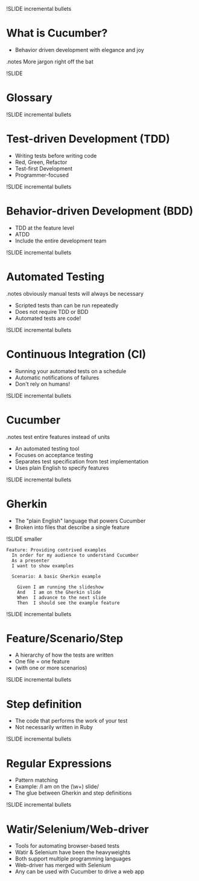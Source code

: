 !SLIDE incremental bullets
# What is Cucumber?

* Behavior driven development with elegance and joy

.notes More jargon right off the bat

!SLIDE
# Glossary

!SLIDE incremental bullets
# Test-driven Development (TDD)

* Writing tests before writing code
* Red, Green, Refactor
* Test-first Development
* Programmer-focused

!SLIDE incremental bullets
# Behavior-driven Development (BDD)

* TDD at the feature level
* ATDD
* Include the entire development team

!SLIDE incremental bullets
# Automated Testing

.notes obviously manual tests will always be necessary

* Scripted tests than can be run repeatedly
* Does not require TDD or BDD
* Automated tests are code!

!SLIDE incremental bullets
# Continuous Integration (CI)

* Running your automated tests on a schedule
* Automatic notifications of failures
* Don't rely on humans!

!SLIDE incremental bullets
# Cucumber

.notes test entire features instead of units

* An automated testing tool
* Focuses on acceptance testing
* Separates test specification from test implementation
* Uses plain English to specify features

!SLIDE incremental bullets
# Gherkin

* The "plain English" language that powers Cucumber
* Broken into files that describe a single feature

!SLIDE smaller

    Feature: Providing contrived examples
      In order for my audience to understand Cucumber
      As a presenter
      I want to show examples

      Scenario: A basic Gherkin example

        Given I am running the slideshow
        And   I am on the Gherkin slide
        When  I advance to the next slide
        Then  I should see the example feature

!SLIDE incremental bullets
# Feature/Scenario/Step

* A hierarchy of how the tests are written
* One file = one feature
* (with one or more scenarios)

!SLIDE incremental bullets
# Step definition

* The code that performs the work of your test
* Not necessarily written in Ruby

!SLIDE incremental bullets
# Regular Expressions

* Pattern matching
* Example: /I am on the (\w+) slide/
* The glue between Gherkin and step definitions

!SLIDE incremental bullets
# Watir/Selenium/Web-driver

* Tools for automating browser-based tests
* Watir & Selenium have been the heavyweights
* Both support multiple programming languages
* Web-driver has merged with Selenium
* Any can be used with Cucumber to drive a web app
